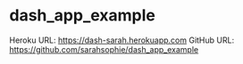 # dash_app_example

Heroku URL: https://dash-sarah.herokuapp.com
GitHub URL: https://github.com/sarahsophie/dash_app_example
